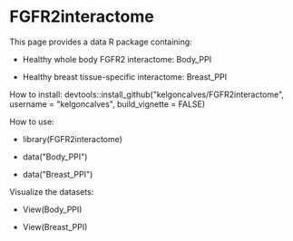 # FGFR2interactome

This page provides a data R package containing:

  - Healthy whole body FGFR2 interactome: Body_PPI
  
  - Healthy breast tissue-specific interactome: Breast_PPI

How to install: devtools::install_github("kelgoncalves/FGFR2interactome", username = "kelgoncalves", build_vignette = FALSE)

How to use:

  - library(FGFR2interactome)
  
  - data("Body_PPI")
  
  - data("Breast_PPI")

Visualize the datasets:

  - View(Body_PPI)
  
  - View(Breast_PPI)
